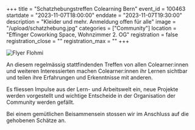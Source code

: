 +++
title = "Schatzhebungstreffen Colearning Bern"
event_id = 100463
startdate = "2023-11-07T18:00:00"
enddate = "2023-11-07T19:30:00"
description = "Kleider und mehr. Anmeldung offen für alle"
image = "/upload/schatzhebung.jpg"
categories = ["Community"]
location = "Effinger Coworking Space, Wohnzimmer 2. OG"
registration = false
registration_close = ""
registration_max = ""
+++

![Flyer Flohmi](/upload/schatzhebung.jpg)
                       
An diesem regelmässig stattfindenden Treffen von allen Colearner:innen und weiteren Interessierten machen Colearner:innen ihr Lernen sichtbar und teilen ihre Erfahrungen und Erkenntnisse mit anderen.

Es fliessen Impulse aus der Lern- und Arbeitswelt ein, neue Projekte werden vorgestellt und wichtige Entscheide in der Organisation der Community werden gefällt.

Bei einem gemütlichen Beisammensein stossen wir im Anschluss auf die gehobenen Schätze an.
